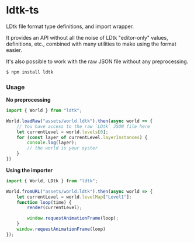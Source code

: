 # ldtk-ts

LDtk file format type definitions, and import wrapper. 

It provides an API without all the noise of LDtk "editor-only" values, definitions, etc.,
combined with many utilities to make using the format easier.

It's also possible to work with the raw JSON file without any preprocessing.

```s 
$ npm install ldtk
```

### Usage

**No preprocessing**

```ts
import { World } from "ldtk";

World.loadRaw("assets/world.ldtk").then(async world => {
    // You have access to the raw `LDtk` JSON file here
    let currentLevel = world.levels[0];
    for (const layer of currentLevel.layerInstances) {
        console.log(layer);
        // the world is your oyster
    }
})
```

**Using the importer**

```ts
import { World, LDtk } from "ldtk";

World.fromURL("assets/world.ldtk").then(async world => {
    let currentLevel = world.levelMap["Level1"];
    function loop(time) {
        render(currentLevel);

        window.requestAnimationFrame(loop);
    }
    window.requestAnimationFrame(loop)
});
```

